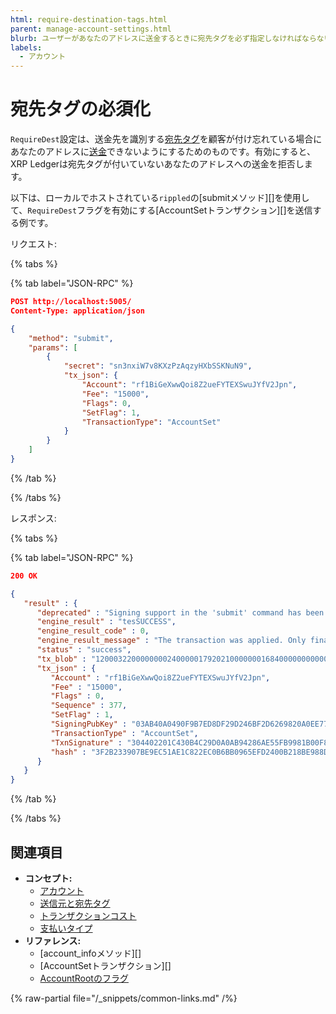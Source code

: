 ```yaml
---
html: require-destination-tags.html
parent: manage-account-settings.html
blurb: ユーザーがあなたのアドレスに送金するときに宛先タグを必ず指定しなければならないようにします。
labels:
  - アカウント
---
```

# 宛先タグの必須化

`RequireDest`設定は、送金先を識別する[宛先タグ](../../concepts/transactions/source-and-destination-tags.md)を顧客が付け忘れている場合にあなたのアドレスに[送金](../../concepts/payment-types/index.md)できないようにするためのものです。有効にすると、XRP Ledgerは宛先タグが付いていないあなたのアドレスへの送金を拒否します。

以下は、ローカルでホストされている`rippled`の[submitメソッド][]を使用して、`RequireDest`フラグを有効にする[AccountSetトランザクション][]を送信する例です。

リクエスト:

{% tabs %}

{% tab label="JSON-RPC" %}
```json
POST http://localhost:5005/
Content-Type: application/json

{
    "method": "submit",
    "params": [
        {
            "secret": "sn3nxiW7v8KXzPzAqzyHXbSSKNuN9",
            "tx_json": {
                "Account": "rf1BiGeXwwQoi8Z2ueFYTEXSwuJYfV2Jpn",
                "Fee": "15000",
                "Flags": 0,
                "SetFlag": 1,
                "TransactionType": "AccountSet"
            }
        }
    ]
}
```
{% /tab %}

{% /tabs %}

レスポンス:

{% tabs %}

{% tab label="JSON-RPC" %}
```json
200 OK

{
   "result" : {
      "deprecated" : "Signing support in the 'submit' command has been deprecated and will be removed in a future version of the server. Please migrate to a standalone signing tool.",
      "engine_result" : "tesSUCCESS",
      "engine_result_code" : 0,
      "engine_result_message" : "The transaction was applied. Only final in a validated ledger.",
      "status" : "success",
      "tx_blob" : "12000322000000002400000179202100000001684000000000003A98732103AB40A0490F9B7ED8DF29D246BF2D6269820A0EE7742ACDD457BEA7C7D0931EDB7446304402201C430B4C29D0A0AB94286AE55FB9981B00F84C7985AF4BD44570782C5E0C5E290220363B68B81580231B32176F8C477B822ECB9EC673B84237BEF15BE6F59108B97D81144B4E9C06F24296074F7BC48F92A97916C6DC5EA9",
      "tx_json" : {
         "Account" : "rf1BiGeXwwQoi8Z2ueFYTEXSwuJYfV2Jpn",
         "Fee" : "15000",
         "Flags" : 0,
         "Sequence" : 377,
         "SetFlag" : 1,
         "SigningPubKey" : "03AB40A0490F9B7ED8DF29D246BF2D6269820A0EE7742ACDD457BEA7C7D0931EDB",
         "TransactionType" : "AccountSet",
         "TxnSignature" : "304402201C430B4C29D0A0AB94286AE55FB9981B00F84C7985AF4BD44570782C5E0C5E290220363B68B81580231B32176F8C477B822ECB9EC673B84237BEF15BE6F59108B97D",
         "hash" : "3F2B233907BE9EC51AE1C822EC0B6BB0965EFD2400B218BE988DDA9529F53CA4"
      }
   }
}
```
{% /tab %}

{% /tabs %}


## 関連項目

- **コンセプト:**
  - [アカウント](../../concepts/accounts/accounts.md)
  - [送信元と宛先タグ](../../concepts/transactions/source-and-destination-tags.md)
  - [トランザクションコスト](../../concepts/transactions/transaction-cost.md)
  - [支払いタイプ](../../concepts/payment-types/index.md)
- **リファレンス:**
  - [account_infoメソッド][]
  - [AccountSetトランザクション][]
  - [AccountRootのフラグ](../../references/protocol/ledger-data/ledger-entry-types/accountroot.md#accountrootのフラグ)

{% raw-partial file="/_snippets/common-links.md" /%}
